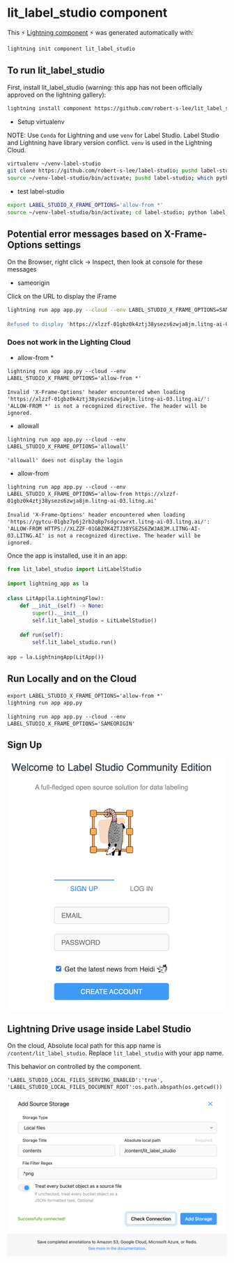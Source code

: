 # lit_label_studio component

This ⚡ [Lightning component](lightning.ai) ⚡ was generated automatically with:

```bash
lightning init component lit_label_studio
```

## To run lit_label_studio

First, install lit_label_studio (warning: this app has not been officially approved on the lightning gallery):

```bash
lightning install component https://github.com/robert-s-lee/lit_label_studio
```

- Setup virtualenv
  
NOTE: Use `Conda` for Lightning and use `venv` for Label Studio. 
Label Studio and Lightning have library version conflict. 
`venv` is used in the Lightning Cloud.

```bash
virtualenv ~/venv-label-studio 
git clone https://github.com/robert-s-lee/label-studio; pushd label-studio; git checkout x-frame-options; popd
source ~/venv-label-studio/bin/activate; pushd label-studio; which python; python -m pip install -e .; popd; deactivate
```

- test label-studio
```bash
export LABEL_STUDIO_X_FRAME_OPTIONS='allow-from *'
source ~/venv-label-studio/bin/activate; cd label-studio; python label_studio/manage.py migrate; python label_studio/manage.py runserver; cd ..; deactivate
```

## Potential error messages based on X-Frame-Options settings

On the Browser, right click -> Inspect, then look at console for these messages

- sameorigin

Click on the URL to display the iFrame

```bash
lightning run app app.py --cloud --env LABEL_STUDIO_X_FRAME_OPTIONS=SAMEORIGIN'

Refused to display 'https://xlzzf-01gbz0k4ztj38ysezs6zwja8jm.litng-ai-03.litng.ai/' in a frame because it set 'X-Frame-Options' to 'sameorigin'.
```

### Does not work in the Lighting Cloud

- allow-from *
  
```
lightning run app app.py --cloud --env LABEL_STUDIO_X_FRAME_OPTIONS='allow-from *'

Invalid 'X-Frame-Options' header encountered when loading 'https://xlzzf-01gbz0k4ztj38ysezs6zwja8jm.litng-ai-03.litng.ai/': 'ALLOW-FROM *' is not a recognized directive. The header will be ignored.
```

- allowall
 
```
lightning run app app.py --cloud --env LABEL_STUDIO_X_FRAME_OPTIONS='allowall'

'allowall' does not display the login
```

- allow-from 
```
lightning run app app.py --cloud --env LABEL_STUDIO_X_FRAME_OPTIONS='allow-from https://xlzzf-01gbz0k4ztj38ysezs6zwja8jm.litng-ai-03.litng.ai'

Invalid 'X-Frame-Options' header encountered when loading 'https://gytcu-01gbz7p6j2rb2q8p7sdgcvwrxt.litng-ai-03.litng.ai/': 'ALLOW-FROM HTTPS://XLZZF-01GBZ0K4ZTJ38YSEZS6ZWJA8JM.LITNG-AI-03.LITNG.AI' is not a recognized directive. The header will be ignored.
```

Once the app is installed, use it in an app:

```python
from lit_label_studio import LitLabelStudio

import lightning_app as la

class LitApp(la.LightningFlow):
    def __init__(self) -> None:
        super().__init__()
        self.lit_label_studio = LitLabelStudio()

    def run(self):
        self.lit_label_studio.run()

app = la.LightningApp(LitApp())
```

## Run Locally and on the Cloud
```
export LABEL_STUDIO_X_FRAME_OPTIONS='allow-from *'
lightning run app app.py

lightning run app app.py --cloud --env LABEL_STUDIO_X_FRAME_OPTIONS='SAMEORIGIN'
```
## Sign Up 
![Sign Up](./static/label-studio-sign-up.png)

## Lightning Drive usage inside Label Studio

On the cloud, Absolute local path for this app name is `/content/lit_label_studio`.  Replace `lit_label_studio` with your app name.

This behavior on controlled by the component.
```
'LABEL_STUDIO_LOCAL_FILES_SERVING_ENABLED':'true', 
'LABEL_STUDIO_LOCAL_FILES_DOCUMENT_ROOT':os.path.abspath(os.getcwd())
```

![Add Local Storage](./static/label_studio_add_source_storage.png)